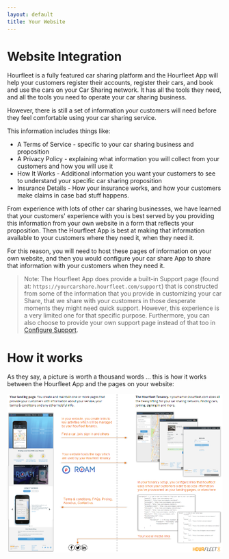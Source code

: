 ```yaml
---
layout: default
title: Your Website
---
```

# Website Integration

Hourfleet is a fully featured car sharing platform and the Hourfleet App will help your customers register their accounts, register their cars, and book and use the cars on your Car Sharing network. It has all the tools they need, and all the tools you need to operate your car sharing business.

However, there is still a set of information your customers will need before they feel comfortable using your car sharing service.

This information includes things like:

* A Terms of Service - specific to your car sharing business and proposition
* A Privacy Policy - explaining what information you will collect from your customers and how you will use it
* How It Works - Additional information you want your customers to see to understand your specific car sharing proposition
* Insurance Details - How your insurance works, and how your customers make claims in case bad stuff happens.

From experience with lots of other car sharing businesses, we have learned that your customers' experience with you is best served by you providing this information from your own website in a form that reflects your proposition. Then the Hourfleet App is best at making that information available to your customers where they need it, when they need it.

For this reason, you will need to host these pages of information on your own website, and then you would configure your car share App to share that information with your customers when they need it.

> Note: The Hourfleet App does provide a built-in Support page (found at: `https://yourcarshare.hourfleet.com/support`) that is constructed from some of the information that you provide in customizing your car Share, that we share with your customers in those desperate moments they might need quick support. However, this experience is a very limited one for that specific purpose. Furthermore, you can also choose to provide your own support page instead of that too in [Configure Support](configure-support.html).

# How it works

As they say, a picture is worth a thousand words ... this is how it works between the Hourfleet App and the pages on your website:

![](images/MarketingSiteAndTenancyDiagram-v01.png)  

